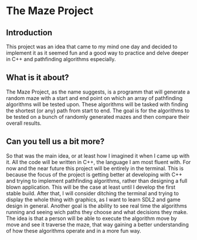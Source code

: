 # The Maze Project

## Introduction
This project was an idea that came to my mind one day and decided to implement it as it seemed fun and a good way to practice and delve deeper in C++ and pathfinding algorithms especially.

## What is it about?
The Maze Project, as the name suggests, is a programm that will generate a random maze with a start and end point on which an array of pathfinding algorithms will be tested upon. These algorithms will be tasked with finding the shortest (or any) path from start to end. The goal is for the algorithms to be tested on a bunch of randomly generated mazes and then compare their overall results.

## Can you tell us a bit more?
So that was the main idea, or at least how I imagined it when I came up with it. 
All the code will be written in C++, the language I am most fluent with. 
For now and the near future this project will be entirely in the terminal. This is because the focus of the project is getting better at developing with C++ and trying to implement pathfinding algorithms, rather than designing a full blown application. This will be the case at least until I develop the first stable build. After that, I will consider ditching the terminal and trying to display the whole thing with graphics, as I want to learn SDL2 and game design in general.
Another goal is the ability to see real time the algorithms running and seeing wich paths they choose and what decisions they make. The idea is that a person will be able to execute the algorithm move by move and see it traverse the maze, that way gaining a better understanding of how these algorithms operate and in a more fun way.

